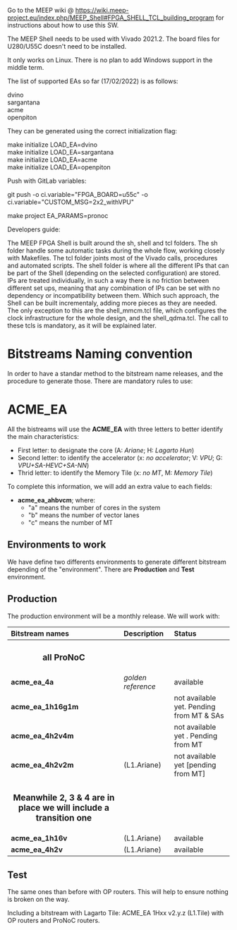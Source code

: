 Go to the MEEP wiki @ https://wiki.meep-project.eu/index.php/MEEP_Shell#FPGA_SHELL_TCL_building_program for instructions about how 
to use this SW.

The MEEP Shell needs to be used with Vivado 2021.2. The board files for U280/U55C doesn't need to be installed.

It only works on Linux. There is no plan to add Windows support in the middle term. 

The list of supported EAs so far (17/02/2022) is as follows:

dvino\
sargantana\
acme\
openpiton

They can be generated using the correct initialization flag:

make initialize LOAD_EA=dvino\
make initialize LOAD_EA=sargantana\
make initialize LOAD_EA=acme\
make initialize LOAD_EA=openpiton

Push with GitLab variables:

git push -o ci.variable="FPGA_BOARD=u55c" -o ci.variable="CUSTOM_MSG=2x2_withVPU"

make project EA_PARAMS=pronoc


Developers guide:

The MEEP FPGA Shell is built around the sh, shell and tcl folders. The sh folder 
handle some automatic tasks during the whole flow, working closely with Makefiles. The tcl folder joints most of the Vivado calls, procedures and automated scripts. The shell folder is where all the different IPs that can be part of the Shell (depending on the selected configuration) are stored. 
IPs are treated individually, in such a way there is no friction between different
set ups, meaning that any combination of IPs can be set with no dependency
or incompatibility between them. Which such approach, the Shell can be built 
incrementaly, adding more pieces as they are needed. The only exception to this 
are the shell_mmcm.tcl file, which configures the clock infrastructure for the 
whole design, and the shell_qdma.tcl. The call to these tcls is mandatory, as it 
will be explained later. 

# Bitstreams Naming convention

In order to have a standar method to the bitstream name releases, and the procedure to generate those. There are mandatory rules to use:

# ACME_EA

All the bistreams will use the **ACME_EA** with three letters to better identify the main characteristics:

* First letter: to designate the core (A: *Ariane*; H: *Lagarto Hun*)
* Second letter: to identify the accelerator (x: *no accelerator*; V: *VPU*; G: *VPU+SA-HEVC+SA-NN*)
* Thrid letter: to identify the Memory Tile (x: *no MT*, M: *Memory Tile*)

To complete this information, we will add an extra value to each fields:

* **acme_ea_ahbvcm**; where:  
  - "a" means the number of cores in the system
  - "b" means the number of vector lanes
  - "c" means the number of MT
## Environments to work

We have define two differents environments to generate different bitstream depending of the "environment". There are **Production** and **Test** environment.
## Production

The production environment will be a monthly release. We will work with:

| Bitstream names     | Description           | Status           | 
| :-----------------  |:----------------------| :----------------|
| <h3 align="center"> all ProNoC  </h3>                          |
| **acme_ea_4a**      | *golden reference*     | available        |
| **acme_ea_1h16g1m** | |not available yet. Pending from MT & SAs  |
| **acme_ea_4h2v4m**  |        |not available yet . Pending from MT|
| **acme_ea_4h2v2m**  |(L1.Ariane) |not available yet [pending from MT]|
| <h3 align="center">  Meanwhile 2, 3 & 4 are in place we will include a transition one </h3>|
| **acme_ea_1h16v**   |(L1.Ariane)                | available       |
| **acme_ea_4h2v**    |(L1.Ariane)                | available       |



## Test 

The same ones than before with OP routers. This will help to ensure nothing is broken on the way.

Including a bitstream with Lagarto Tile: ACME_EA 1Hxx v2.y.z (L1.Tile) with OP routers and ProNoC routers.
